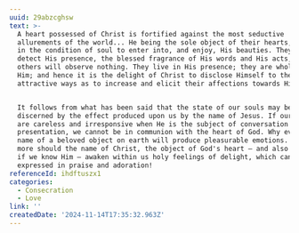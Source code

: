 ```yaml
---
uuid: 29abzcghsw
text: >-
  A heart possessed of Christ is fortified against the most seductive
  allurements of the world... He being the sole object of their hearts, they are
  in the condition of soul to enter into, and enjoy, His beauties. They will
  detect His presence, the blessed fragrance of His words and His acts, where
  others will observe nothing. They live in His presence; they are wholly for
  Him; and hence it is the delight of Christ to disclose Himself to them in such
  attractive ways as to increase and elicit their affections towards Himself.


  It follows from what has been said that the state of our souls may be
  discerned by the effect produced upon us by the name of Jesus. If our hearts
  are careless and irresponsive when He is the subject of conversation or
  presentation, we cannot be in communion with the heart of God. Why even the
  name of a beloved object on earth will produce pleasurable emotions. How much
  more should the name of Christ, the object of God's heart — and also of ours
  if we know Him — awaken within us holy feelings of delight, which can only be
  expressed in praise and adoration!
referenceId: ihdftuszx1
categories:
  - Consecration
  - Love
link: ''
createdDate: '2024-11-14T17:35:32.963Z'
---
```


